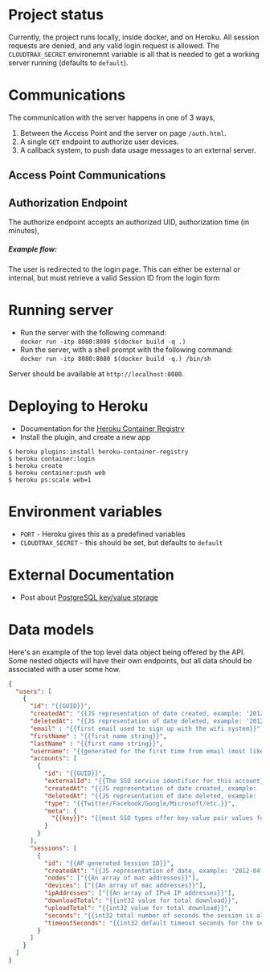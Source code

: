 # Project status

Currently, the project runs locally, inside docker, and on Heroku. All session requests are denied, and any valid login request is allowed. The `CLOUDTRAX_SECRET` environemnt variable is all that is needed to get a working server running (defaults to `default`).

# Communications

The communication with the server happens in one of 3 ways,

1. Between the Access Point and the server on page `/auth.html`.
2. A single `GET` endpoint to authorize user devices.
3. A callback system, to push data usage messages to an external server.

## Access Point Communications

## Authorization Endpoint

The authorize endpoint accepts an authorized UID, authorization time (in minutes),

##### Example flow:

The user is redirected to the login page. This can either be external or internal, but must retrieve a valid Session ID from the login form

# Running server

* Run the server with the following command:<br>
`docker run -itp 8080:8080 $(docker build -q .)`
* Run the server, with a shell prompt with the following command:<br>
`docker run -itp 8080:8080 $(docker build -q.) /bin/sh`

Server should be available at `http://localhost:8080`.

# Deploying to Heroku

* Documentation for the [Heroku Container Registry](https://devcenter.heroku.com/articles/container-registry-and-runtime)
* Install the plugin, and create a new app<br>
```
$ heroku plugins:install heroku-container-registry
$ heroku container:login
$ heroku create
$ heroku container:push web
$ heroku ps:scale web=1
```

# Environment variables

* `PORT` - Heroku gives this as a predefined variables
* `CLOUDTRAX_SECRET` - this should be set, but defaults to `default`

# External Documentation

* Post about [PostgreSQL key/value storage](http://blog.creapptives.com/post/14062057061/the-key-value-store-everyone-ignored-postgresql)


# Data models

Here's an example of the top level data object being offered by the API. Some
nested objects will have their own endpoints, but all data should be associated
with a user some how.

```json
{
  "users": [
    {
      "id": "{{GUID}}",
      "createdAt": "{{JS representation of date created, example: '2012-04-23T18:25:43.511Z'}}",
      "deletedAt": "{{JS representation of date deleted, example: '2012-04-23T18:25:43.511Z'}}",
      "email" : "{{first email used to sign up with the wifi system}}",
      "firstName" : "{{first name string}}",
      "lastName" : "{{first name string}}",
      "username": "{{generated for the first time from email (most likely)}}",
      "accounts": [
        {
          "id": "{{GUID}}",
          "externalId": "{{The SSO service identifier for this account}}",
          "createdAt": "{{JS representation of date created, example: '2012-04-23T18:25:43.511Z'}}",
          "deletedAt": "{{JS representation of date deleted, example: '2012-04-23T18:25:43.511Z'}}",
          "type": "{{Twitter/Facebook/Google/Microsoft/etc.}}",
          "meta": {
            "{{key}}": "{{most SSO types offer key-value pair values for account information, can be JSONP?}}"
          }
        }
      ],
      "sessions": [
        {
          "id": "{{AP generated Session ID}}",
          "createdAt": "{{JS representation of date, example: '2012-04-23T18:25:43.511Z'}}",
          "nodes": ["{{An array of mac addresses}}"],
          "devices": ["{{An array of mac addresses}}"],
          "ipAddresses": ["{{An array of IPv4 IP addresses}}"],
          "downloadTotal": "{{int32 value for total download}}",
          "uploadTotal": "{{int32 value for total download}}",
          "seconds": "{{int32 total number of seconds the session is alive for}}",
          "timeoutSeconds": "{{int32 default timeout seconds for the session}}"
        }
      ]
    }
  ]
}

```
